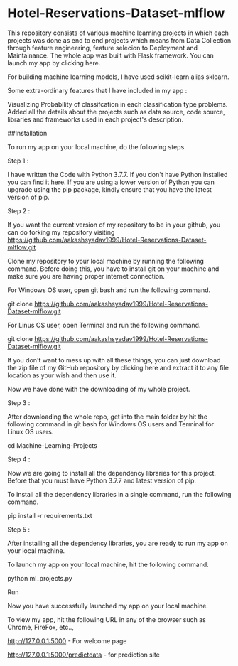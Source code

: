 # Hotel-Reservations-Dataset-mlflow

This repository consists of various machine learning projects in which each projects was done as end to end projects which means from Data Collection through feature engineering, feature selecion to Deployment and Maintainance. The whole app was built with Flask framework. You can launch my app by clicking here.

For building machine learning models, I have used scikit-learn alias sklearn.

Some extra-ordinary features that I have included in my app :

Visualizing Probability of classifcation in each classification type problems.
Added all the details about the projects such as data source, code source, libraries and frameworks used in each project's description.

##Installation

To run my app on your local machine, do the following steps.

Step 1 :

I have written the Code with Python 3.7.7. If you don't have Python installed you can find it here.
If you are using a lower version of Python you can upgrade using the pip package, kindly ensure that you have the latest version of pip.

Step 2 :

If you want the current version of my repository to be in your github, you can do forking my repository visiting https://github.com/aakashsyadav1999/Hotel-Reservations-Dataset-mlflow.git

Clone my repository to your local machine by running the following command. Before doing this, you have to install git on your machine and make sure you are having proper internet connection.

For Windows OS user, open git bash and run the following command.

git clone https://github.com/aakashsyadav1999/Hotel-Reservations-Dataset-mlflow.git

For Linus OS user, open Terminal and run the following command.

git clone https://github.com/aakashsyadav1999/Hotel-Reservations-Dataset-mlflow.git

If you don't want to mess up with all these things, you can just download the zip file of my GitHub repository by clicking here and extract it to any file location as your wish and then use it.

Now we have done with the downloading of my whole project.

Step 3 :

After downloading the whole repo, get into the main folder by hit the following command in git bash for Windows OS users and Terminal for Linux OS users.

cd Machine-Learning-Projects

Step 4 :

Now we are going to install all the dependency libraries for this project. Before that you must have Python 3.7.7 and latest version of pip.

To install all the dependency libraries in a single command, run the following command.

pip install -r requirements.txt

Step 5 :

After installing all the dependency libraries, you are ready to run my app on your local machine.

To launch my app on your local machine, hit the following command.

python ml_projects.py

Run

Now you have successfully launched my app on your local machine.

To view my app, hit the following URL in any of the browser such as Chrome, FireFox, etc..,

http://127.0.0.1:5000 - For welcome page

http://127.0.0.1:5000/predictdata - for prediction site
